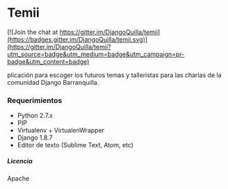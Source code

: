 # Temii

[![Join the chat at https://gitter.im/DjangoQuilla/temii](https://badges.gitter.im/DjangoQuilla/temii.svg)](https://gitter.im/DjangoQuilla/temii?utm_source=badge&utm_medium=badge&utm_campaign=pr-badge&utm_content=badge)

plicación para escoger los futuros temas y talleristas para las charlas de la comunidad Django Barranquilla.

### Requerimientos

 * Python 2.7.x
 * PIP
 * Virtualenv + VirtualenWrapper
 * Django 1.8.7
 * Editor de texto (Sublime Text, Atom, etc)


##### Licencia


Apache